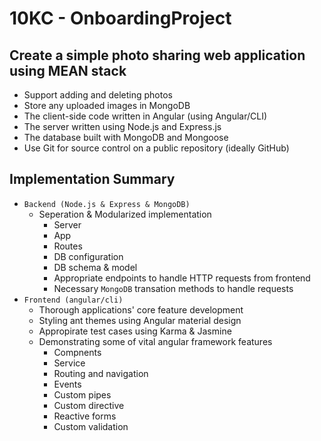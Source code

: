 # 10KC - OnboardingProject

## Create a simple photo sharing web application using MEAN stack

- Support adding and deleting photos
- Store any uploaded images in MongoDB
- The client-side code written in Angular (using Angular/CLI)
- The server written using Node.js and Express.js
- The database built with MongoDB and Mongoose
- Use Git for source control on a public repository (ideally GitHub)

## Implementation Summary

- `Backend (Node.js & Express & MongoDB)`
    - Seperation & Modularized implementation
        - Server
        - App
        - Routes
        - DB configuration
        - DB schema & model
        - Appropriate endpoints to handle HTTP requests from frontend
        - Necessary `MongoDB` transation methods to handle requests
- `Frontend (angular/cli)`
    - Thorough applications' core feature development
    - Styling ant themes using Angular material design
    - Appropirate test cases using Karma & Jasmine
    - Demonstrating some of vital angular framework features
        - Compnents
        - Service
        - Routing and navigation
        - Events
        - Custom pipes
        - Custom directive
        - Reactive forms
        - Custom validation
